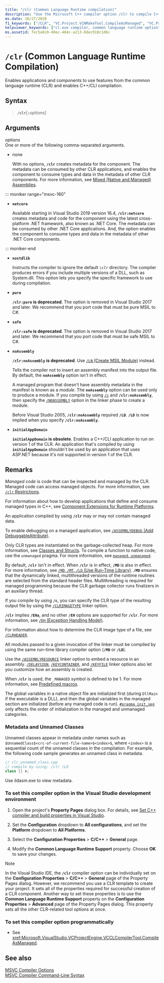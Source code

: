 ```yaml
---
title: "/clr (Common Language Runtime compilation)"
description: "Use the Microsoft C++ compiler option /clr to compile C++/CLI and C++ code as managed code."
ms.date: 10/27/2020
f1_keywords: ["/CLR", "VC.Project.VCNMakeTool.CompileAsManaged", "VC.Project.VCCLCompilerTool.CompileAsManaged"]
helpviewer_keywords: ["cl.exe compiler, common language runtime option", "-clr compiler option [C++]", "clr compiler option [C++]", "/clr compiler option [C++]", "Managed Extensions for C++, compiling", "common language runtime, /clr compiler option"]
ms.assetid: fec5a8c0-40ec-484c-a213-8dec918c1d6c
---
```

# `/clr` (Common Language Runtime Compilation)

Enables applications and components to use features from the common language runtime (CLR) and enables C++/CLI compilation.

## Syntax

> **`/clr`**\[**`:`**_options_]

## Arguments

*options*\
One or more of the following comma-separated arguments.

- none

   With no options, **`/clr`** creates metadata for the component. The metadata can be consumed by other CLR applications, and enables the component to consume types and data in the metadata of other CLR components. For more information, see [Mixed (Native and Managed) Assemblies](../../dotnet/mixed-native-and-managed-assemblies.md).

::: moniker range="msvc-160"

- **`netcore`**

   Available starting in Visual Studio 2019 version 16.4, **`/clr:netcore`** creates metadata and code for the component using the latest cross-platform .NET framework, also known as .NET Core. The metadata can be consumed by other .NET Core applications. And, the option enables the component to consume types and data in the metadata of other .NET Core components.

::: moniker-end

- **`nostdlib`**

   Instructs the compiler to ignore the default *`\clr`* directory. The compiler produces errors if you include multiple versions of a DLL, such as System.dll. This option lets you specify the specific framework to use during compilation.

- **`pure`**

   **`/clr:pure` is deprecated**. The option is removed in Visual Studio 2017 and later. We recommend that you port code that must be pure MSIL to C#.

- **`safe`**

   **`/clr:safe` is deprecated**. The option is removed in Visual Studio 2017 and later. We recommend that you port code that must be safe MSIL to C#.

- **`noAssembly`**

   **`/clr:noAssembly` is deprecated**. Use [`/LN` (Create MSIL Module)](ln-create-msil-module.md) instead.

   Tells the compiler not to insert an assembly manifest into the output file. By default, the **`noAssembly`** option isn't in effect.

   A managed program that doesn't have assembly metadata in the manifest is known as a *module*. The **`noAssembly`** option can be used only to produce a module. If you compile by using [`/c`](c-compile-without-linking.md) and **`/clr:noAssembly`**, then specify the [`/NOASSEMBLY`](noassembly-create-a-msil-module.md) option in the linker phase to create a module.

   Before Visual Studio 2005, **`/clr:noAssembly`** required **`/LD`**. **`/LD`** is now implied when you specify **`/clr:noAssembly`**.

- **`initialAppDomain`**

   **`initialAppDomain` is obsolete**. Enables a C++/CLI application to run on version 1 of the CLR.  An application that's compiled by using **`initialAppDomain`** shouldn't be used by an application that uses ASP.NET because it's not supported in version 1 of the CLR.

## Remarks

*Managed code* is code that can be inspected and managed by the CLR. Managed code can access managed objects. For more information, see [`/clr` Restrictions](clr-restrictions.md).

For information about how to develop applications that define and consume managed types in C++, see [Component Extensions for Runtime Platforms](../../extensions/component-extensions-for-runtime-platforms.md).

An application compiled by using **`/clr`** may or may not contain managed data.

To enable debugging on a managed application, see [`/ASSEMBLYDEBUG` (Add DebuggableAttribute)](assemblydebug-add-debuggableattribute.md).

Only CLR types are instantiated on the garbage-collected heap. For more information, see [Classes and Structs](../../extensions/classes-and-structs-cpp-component-extensions.md). To compile a function to native code, use the `unmanaged` pragma. For more information, see [`managed`, `unmanaged`](../../preprocessor/managed-unmanaged.md).

By default, **`/clr`** isn't in effect. When **`/clr`** is in effect, **`/MD`** is also in effect. For more information, see [`/MD`, `/MT`, `/LD` (Use Run-Time Library)](md-mt-ld-use-run-time-library.md). **`/MD`** ensures that the dynamically linked, multithreaded versions of the runtime routines are selected from the standard header files. Multithreading is required for managed programming because the CLR garbage collector runs finalizers in an auxiliary thread.

If you compile by using **`/c`**, you can specify the CLR type of the resulting output file by using the [`/CLRIMAGETYPE`](clrimagetype-specify-type-of-clr-image.md) linker option.

**`/clr`** implies **`/EHa`**, and no other **`/EH`** options are supported for **`/clr`**. For more information, see [`/EH` (Exception Handling Model)](eh-exception-handling-model.md).

For information about how to determine the CLR image type of a file, see [`/CLRHEADER`](clrheader.md).

All modules passed to a given invocation of the linker must be compiled by using the same run-time library compiler option (**`/MD`** or **`/LD`**).

Use the [`/ASSEMBLYRESOURCE`](assemblyresource-embed-a-managed-resource.md) linker option to embed a resource in an assembly. [`/DELAYSIGN`](delaysign-partially-sign-an-assembly.md), [`/KEYCONTAINER`](keycontainer-specify-a-key-container-to-sign-an-assembly.md), and [`/KEYFILE`](keyfile-specify-key-or-key-pair-to-sign-an-assembly.md) linker options also let you customize how an assembly is created.

When **`/clr`** is used, the `_MANAGED` symbol is defined to be 1. For more information, see [Predefined macros](../../preprocessor/predefined-macros.md).

The global variables in a native object file are initialized first (during `DllMain` if the executable is a DLL), and then the global variables in the managed section are initialized (before any managed code is run). [`#pragma init_seg`](../../preprocessor/init-seg.md) only affects the order of initialization in the managed and unmanaged categories.

### Metadata and Unnamed Classes

Unnamed classes appear in metadata under names such as  `$UnnamedClass$<crc-of-current-file-name>$<index>$`, where `<index>` is a sequential count of the unnamed classes in the compilation. For example, the following code sample generates an unnamed class in metadata.

```cpp
// clr_unnamed_class.cpp
// compile by using: /clr /LD
class {} x;
```

Use ildasm.exe to view metadata.

### To set this compiler option in the Visual Studio development environment

1. Open the project's **Property Pages** dialog box. For details, see [Set C++ compiler and build properties in Visual Studio](../working-with-project-properties.md).

1. Set the **Configuration** dropdown to **All configurations**, and set the **Platform** dropdown to **All Platforms**.

1. Select the **Configuration Properties** > **C/C++** > **General** page.

1. Modify the **Common Language Runtime Support** property. Choose **OK** to save your changes.

> [!NOTE]
> In the Visual Studio IDE, the **`/clr`** compiler option can be individually set on the **Configuration Properties** > **C/C++** > **General** page of the Property Pages dialog. However, we recommend you use a CLR template to create your project. It sets all of the properties required for successful creation of a CLR component. Another way to set these properties is to use the **Common Language Runtime Support** property on the **Configuration Properties** > **Advanced** page of the Property Pages dialog. This property sets all the other CLR-related tool options at once.

### To set this compiler option programmatically

- See <xref:Microsoft.VisualStudio.VCProjectEngine.VCCLCompilerTool.CompileAsManaged>.

## See also

[MSVC Compiler Options](compiler-options.md)\
[MSVC Compiler Command-Line Syntax](compiler-command-line-syntax.md)
